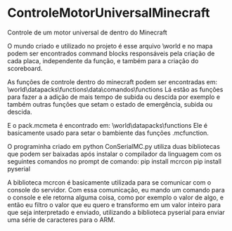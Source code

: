 # ControleMotorUniversalMinecraft
Controle de um motor universal de dentro do Minecraft

O mundo criado e utilizado no projeto é esse arquivo \world e no mapa podem ser encontrados command blocks responsáveis pela criação de cada placa, independente da função, e também para a criação do scoreboard.

As funções de controle dentro do minecraft podem ser encontradas em: \world\datapacks\functions\data\comandos\functions
Lá estão as funções para fazer a a adição de mais tempo de subida ou descida por exemplo e também outras funções que setam o estado de emergência, subida ou descida.

E o pack.mcmeta é encontrado em: \world\datapacks\functions
Ele é basicamente usado para setar o bambiente das funções .mcfunction.

O programinha criado em python ConSerialMC.py utiliza duas bibliotecas que podem ser baixadas após instalar o compilador da linguagem com os seguintes comandos no prompt de comando:
pip install mcrcon
pip install pyserial

A biblioteca mcrcon é basicamente utilizada para se comunicar com o console do servidor. Com essa comunicação, eu mando um comando para o console e ele retorna alguma coisa, como por exemplo o valor de algo, e então eu filtro o valor que eu quero e transformo em um valor inteiro para que seja interpretado e enviado, utilizando a biblioteca pyserial para enviar uma série de caracteres para o ARM.
